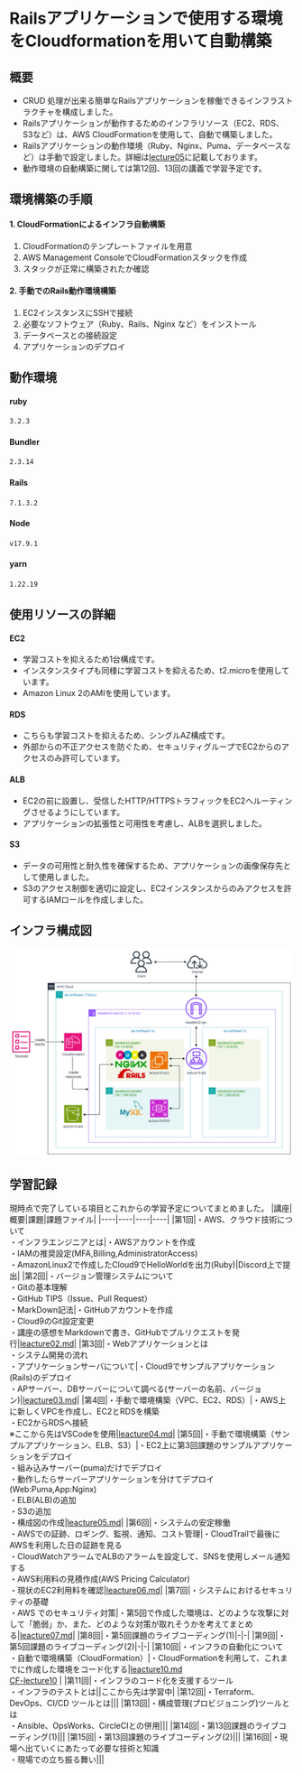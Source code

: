 # Railsアプリケーションで使用する環境をCloudformationを用いて自動構築


## 概要
- CRUD 処理が出来る簡単なRailsアプリケーションを稼働できるインフラストラクチャを構成しました。
- Railsアプリケーションが動作するためのインフラリソース（EC2、RDS、S3など）は、AWS CloudFormationを使用して、自動で構築しました。
- Railsアプリケーションの動作環境（Ruby、Nginx、Puma、データベースなど）は手動で設定しました。詳細は[lecture05](lecture05.md)に記載しております。
- 動作環境の自動構築に関しては第12回、13回の講義で学習予定です。


## 環境構築の手順
#### 1. CloudFormationによるインフラ自動構築
1. CloudFormationのテンプレートファイルを用意
2. AWS Management ConsoleでCloudFormationスタックを作成
3. スタックが正常に構築されたか確認

#### 2. 手動でのRails動作環境構築
1. EC2インスタンスにSSHで接続
2. 必要なソフトウェア（Ruby、Rails、Nginx など）をインストール
3. データベースとの接続設定
4. アプリケーションのデプロイ


## 動作環境
#### ruby
```bash
3.2.3
```

#### Bundler
```bash
2.3.14
```

#### Rails
```bash
7.1.3.2
```

#### Node
```bash
v17.9.1
```

#### yarn
```bash
1.22.19
```


## 使用リソースの詳細
#### EC2
- 学習コストを抑えるため1台構成です。
- インスタンスタイプも同様に学習コストを抑えるため、t2.microを使用しています。
- Amazon Linux 2のAMIを使用しています。

#### RDS
- こちらも学習コストを抑えるため、シングルAZ構成です。
- 外部からの不正アクセスを防ぐため、セキュリティグループでEC2からのアクセスのみ許可しています。

#### ALB
- EC2の前に設置し、受信したHTTP/HTTPSトラフィックをEC2へルーティングさせるようにしています。
- アプリケーションの拡張性と可用性を考慮し、ALBを選択しました。

#### S3
- データの可用性と耐久性を確保するため、アプリケーションの画像保存先として使用しました。
- S3のアクセス制御を適切に設定し、EC2インスタンスからのみアクセスを許可するIAMロールを作成しました。


## インフラ構成図
![現時点での構成図](./images/readme-lecture10まで.png)


## 学習記録
現時点で完了している項目とこれからの学習予定についてまとめました。
|講座|概要|課題|課題ファイル|
|----|----|----|----|
|第1回|・AWS、クラウド技術について <br> ・インフラエンジニアとは|・AWSアカウントを作成 <br> ・IAMの推奨設定(MFA,Billing,AdministratorAccess) <br> ・AmazonLinux2で作成したCloud9でHelloWorldを出力(Ruby)|Discord上で提出|
|第2回|・バージョン管理システムについて <br> ・Gitの基本理解 <br> ・GitHub TIPS（Issue、Pull Request） <br> ・MarkDown記法|・GitHubアカウントを作成 <br> ・Cloud9のGit設定変更 <br> ・講座の感想をMarkdownで書き、GitHubでプルリクエストを発行|[leacture02.md](./lecture02.md)|
|第3回|・Webアプリケーションとは <br> ・システム開発の流れ <br> ・アプリケーションサーバについて|・Cloud9でサンプルアプリケーション(Rails)のデプロイ <br> ・APサーバー、DBサーバーについて調べる(サーバーの名前、バージョン)|[leacture03.md](./lecture03.md)|
|第4回|・手動で環境構築（VPC、EC2、RDS）|・AWS上に新しくVPCを作成し、EC2とRDSを構築 <br> ・EC2からRDSへ接続 <br> ※ここから先はVSCodeを使用|[leacture04.md](./lecture04.md)|
|第5回|・手動で環境構築（サンプルアプリケーション、ELB、S3）|・EC2上に第3回課題のサンプルアプリケーションをデプロイ <br> ・組み込みサーバー(puma)だけでデプロイ <br> ・動作したらサーバーアプリケーションを分けてデプロイ(Web:Puma,App:Nginx) <br> ・ELB(ALB)の追加 <br> ・S3の追加 <br> ・構成図の作成|[leacture05.md](./lecture05.md)|
|第6回|・システムの安定稼働 <br> ・AWSでの証跡、ロギング、監視、通知、コスト管理|・CloudTrailで最後にAWSを利用した日の証跡を見る <br> ・CloudWatchアラームでALBのアラームを設定して、SNSを使用しメール通知する <br> ・AWS利用料の見積作成(AWS Pricing Calculator) <br> ・現状のEC2利用料を確認|[leacture06.md](./lecture06.md)|
|第7回|・システムにおけるセキュリティの基礎 <br> ・AWS でのセキュリティ対策|・第5回で作成した環境は、どのような攻撃に対して「脆弱」か、また、どのような対策が取れそうかを考えてまとめる|[leacture07.md](./lecture07.md)|
|第8回|・第5回課題のライブコーディング(1)|-|-|
|第9回|・第5回課題のライブコーディング(2)|-|-|
|第10回|・インフラの自動化について <br> ・自動で環境構築（CloudFormation）|・CloudFormationを利用して、これまでに作成した環境をコード化する|[leacture10.md](./lecture10.md) <br> [CF-lecture10](./CF-lecture10) |
|第11回|・インフラのコード化を支援するツール <br> ・インフラのテストとは||ここから先は学習中|
|第12回|・Terraform、DevOps、CI/CD ツールとは|||
|第13回|・構成管理(プロビジョニング)ツールとは <br> ・Ansible、OpsWorks、CircleCIとの併用|||
|第14回|・第13回課題のライブコーディング(1)|||
|第15回|・第13回課題のライブコーディング(2)|||
|第16回|・現場へ出ていくにあたって必要な技術と知識 <br> ・現場での立ち振る舞い|||
